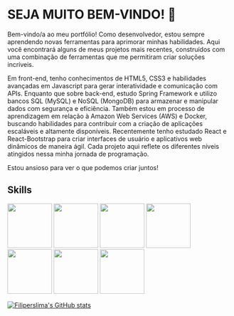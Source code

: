 ###

<!--
**filiperslima/filiperslima** is a ✨ _special_ ✨ repository because its `README.md` (this file) appears on your GitHub profile.

Here are some ideas to get you started:

- 🔭 I’m currently working on ...
- 🌱 I’m currently learning ...
- 👯 I’m looking to collaborate on ...
- 🤔 I’m looking for help with ...
- 💬 Ask me about ...
- 📫 How to reach me: ...
- 😄 Pronouns: ...
- ⚡ Fun fact: ...
-->
# SEJA MUITO BEM-VINDO! 👋 <i class="devicon-linkedin-plain-wordmark colored"></i>
<p> Bem-vindo/a ao meu portfólio! Como desenvolvedor, estou sempre aprendendo novas ferramentas para aprimorar minhas habilidades. Aqui você encontrará alguns de meus projetos mais recentes, construídos com uma combinação de ferramentas que me permitiram criar soluções incríveis.</p>

<p>Em front-end, tenho conhecimentos de HTML5, CSS3 e habilidades avançadas em Javascript para gerar interatividade e comunicação com APIs. Enquanto que sobre back-end, estudo Spring Framework e utilizo bancos SQL (MySQL) e NoSQL (MongoDB) para armazenar e manipular dados com segurança e eficiência. Também estou em processo de aprendizagem em relação à Amazon Web Services (AWS) e Docker, buscando habilidades para contribuir com a criação de aplicações escaláveis e altamente disponíveis. Recentemente tenho estudado React e React-Bootstrap para criar interfaces de usuário e aplicativos web dinâmicos de maneira ágil. Cada projeto aqui reflete os diferentes níveis atingidos nessa minha jornada de programação. </p>

<p>Estou ansioso para ver o que podemos criar juntos!</p>

## Skills








<img src="https://cdn.jsdelivr.net/gh/devicons/devicon/icons/amazonwebservices/amazonwebservices-original.svg" width="100px" />
<img src="https://cdn.jsdelivr.net/gh/devicons/devicon/icons/css3/css3-original-wordmark.svg" width="100px"/>
<img src="https://cdn.jsdelivr.net/gh/devicons/devicon/icons/docker/docker-plain.svg" width="100px" />
<img src="https://cdn.jsdelivr.net/gh/devicons/devicon/icons/javascript/javascript-plain.svg" width="100px" />
<img src="https://cdn.jsdelivr.net/gh/devicons/devicon/icons/mysql/mysql-plain.svg" width="100px"/>
<img src="https://cdn.jsdelivr.net/gh/devicons/devicon/icons/html5/html5-plain.svg" width="100px"/>
<img src="https://cdn.jsdelivr.net/gh/devicons/devicon/icons/react/react-original.svg" width="100px"/>

<picture>
<source 
  srcset="https://github-readme-stats.vercel.app/api?username=anuraghazra&show_icons=true&theme=dark"
  media="(prefers-color-scheme: dark)"
/>
  </picture>
 
 
 [![Filiperslima's GitHub stats](https://github-readme-stats.vercel.app/api?username=filiperslima)](https://github.com/filiperslima/github-readme-stats)
 
<!--  
   [![Top Langs](https://github-readme-stats.vercel.app/api/top-langs/?username=filiperslima&layout=compact)](https://github.com/filiperslima/github-readme-stats) -->


